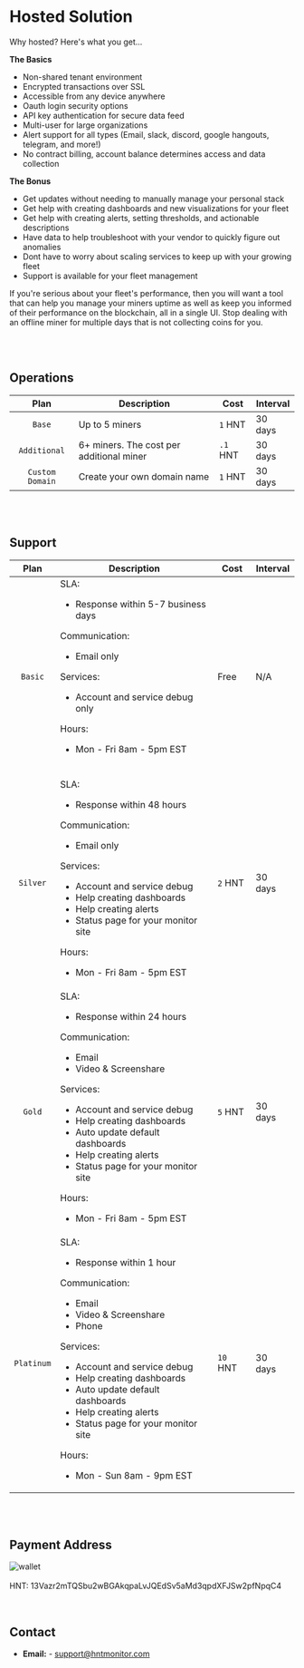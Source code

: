 # Hosted Solution

Why hosted? Here's what you get...

**The Basics**

* Non-shared tenant environment
* Encrypted transactions over SSL
* Accessible from any device anywhere
* Oauth login security options
* API key authentication for secure data feed
* Multi-user for large organizations
* Alert support for all types (Email, slack, discord, google hangouts, telegram, and more!)
* No contract billing, account balance determines access and data collection

**The Bonus**

* Get updates without needing to manually manage your personal stack
* Get help with creating dashboards and new visualizations for your fleet
* Get help with creating alerts, setting thresholds, and actionable descriptions
* Have data to help troubleshoot with your vendor to quickly figure out anomalies
* Dont have to worry about scaling services to keep up with your growing fleet
* Support is available for your fleet management

If you're serious about your fleet's performance, then you will want a tool that can help you manage your miners uptime as well as keep you informed of their performance on the blockchain, all in a single UI. Stop dealing with an offline miner for multiple days that is not collecting coins for you.

<br>
<br>

## Operations

| Plan | Description | Cost | Interval |
|:----:|-------------|------|----------|
| `Base` | Up to 5 miners | `1` HNT | 30 days |
| `Additional` | 6+ miners. The cost per additional miner | `.1` HNT | 30 days |
| `Custom Domain` | Create your own domain name | `1` HNT | 30 days |

<br>
<br>

## Support

| Plan | Description | Cost | Interval |
|:----:|-------------|------|----------|
| `Basic` | SLA:<ul><li>Response within 5-7 business days</li></ul>Communication:<ul><li>Email only</li></ul>Services:<ul><li>Account and service debug only</li></ul>Hours:<ul><li>Mon - Fri 8am - 5pm EST</li></ul><br/>  | Free | N/A |
| `Silver` | SLA:<ul><li>Response within 48 hours</li></ul>Communication:<ul><li>Email only</li></ul>Services:<ul><li>Account and service debug</li><li>Help creating dashboards</li><li>Help creating alerts</li><li>Status page for your monitor site</li></ul>Hours:<ul><li>Mon - Fri 8am - 5pm EST</li></ul>  | `2` HNT | 30 days |
| `Gold` | SLA:<ul><li>Response within 24 hours</li></ul>Communication:<ul><li>Email</li><li>Video & Screenshare</li></ul>Services:<ul><li>Account and service debug</li><li>Help creating dashboards</li><li>Auto update default dashboards</li><li>Help creating alerts</li><li>Status page for your monitor site</li></ul>Hours:<ul><li>Mon - Fri 8am - 5pm EST</li></ul>  | `5` HNT | 30 days |
| `Platinum` | SLA:<ul><li>Response within 1 hour</li></ul>Communication:<ul><li>Email</li><li>Video & Screenshare</li><li>Phone</li></ul>Services:<ul><li>Account and service debug</li><li>Help creating dashboards</li><li>Auto update default dashboards</li><li>Help creating alerts</li><li>Status page for your monitor site</li></ul>Hours:<ul><li>Mon - Sun 8am - 9pm EST</li></ul>  | `10` HNT | 30 days |

<br>
<br>

## Payment Address

![wallet](https://raw.githubusercontent.com/nhatfield/hnt_monitor/develop/docs/images/wallet.png)
<br>
<br>
HNT: 13Vazr2mTQSbu2wBGAkqpaLvJQEdSv5aMd3qpdXFJSw2pfNpqC4

<br>

## Contact

* **Email:** - support@hntmonitor.com 


